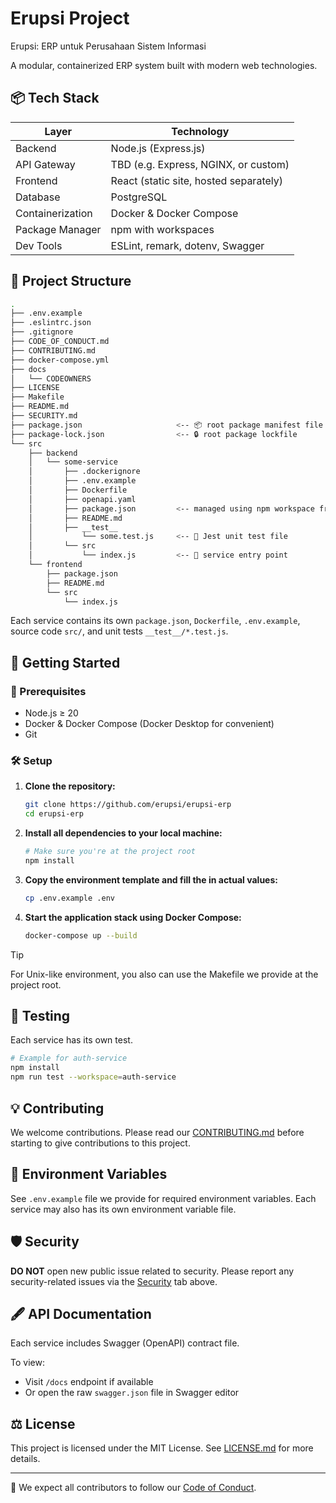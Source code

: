 # Erupsi Project

Erupsi: ERP untuk Perusahaan Sistem Informasi

A modular, containerized ERP system built with modern web technologies.

## 📦 Tech Stack

| Layer        | Technology         |
|--------------|--------------------|
| Backend      | Node.js (Express.js) |
| API Gateway  | TBD (e.g. Express, NGINX, or custom) |
| Frontend     | React (static site, hosted separately) |
| Database     | PostgreSQL         |
| Containerization | Docker & Docker Compose |
| Package Manager | npm with workspaces |
| Dev Tools    | ESLint, remark, dotenv, Swagger |

## 📁 Project Structure
```bash
.
├── .env.example
├── .eslintrc.json
├── .gitignore
├── CODE_OF_CONDUCT.md
├── CONTRIBUTING.md
├── docker-compose.yml
├── docs
│   └── CODEOWNERS
├── LICENSE
├── Makefile
├── README.md
├── SECURITY.md
├── package.json                     <-- 📦 root package manifest file
├── package-lock.json                <-- 🔒 root package lockfile
└── src
    ├── backend
    │   └── some-service
    │       ├── .dockerignore
    │       ├── .env.example
    │       ├── Dockerfile
    │       ├── openapi.yaml
    │       ├── package.json         <-- managed using npm workspace from project root
    │       ├── README.md
    │       ├── __test__
    │           └── some.test.js     <-- 🧪 Jest unit test file
    │       └── src
    │           └── index.js         <-- 🚪 service entry point
    └── frontend
        ├── package.json
        ├── README.md
        └── src
            └── index.js
```

Each service contains its own `package.json`, `Dockerfile`, `.env.example`, source code `src/`, and unit tests `__test__/*.test.js`.

## 🚀 Getting Started

### 🔧 Prerequisites

- Node.js ≥ 20
- Docker & Docker Compose (Docker Desktop for convenient)
- Git

### 🛠️ Setup

1. **Clone the repository:**

    ```bash
    git clone https://github.com/erupsi/erupsi-erp
    cd erupsi-erp
    ```

2. **Install all dependencies to your local machine:**

    ```bash
    # Make sure you're at the project root
    npm install
    ```

3. **Copy the environment template and fill the in actual values:**
  
    ```bash
    cp .env.example .env
    ```

4. **Start the application stack using Docker Compose:**

   ```bash
   docker-compose up --build
   ```

> [!TIP]
> For Unix-like environment, you also can use the Makefile we provide at the project root.

## 🧪 Testing

Each service has its own test.
```bash
# Example for auth-service
npm install
npm run test --workspace=auth-service
```

## 💡 Contributing

We welcome contributions. Please read our [CONTRIBUTING.md](CONTRIBUTING.md) before starting to give contributions to this project.

## 📜 Environment Variables

See `.env.example` file we provide for required environment variables. Each service may also has its own environment variable file.

## 🛡️ Security

**DO NOT** open new public issue related to security. Please report any security-related issues via the [Security](https://github.com/erupsi/erupsi-erp/security) tab above.

## 🖋️ API Documentation

Each service includes Swagger (OpenAPI) contract file.

To view:
- Visit `/docs` endpoint if available
- Or open the raw `swagger.json` file in Swagger editor

## ⚖️ License

This project is licensed under the MIT License. See [LICENSE.md](LICENSE.md) for more details.

---

🤝 We expect all contributors to follow our [Code of Conduct](CODE_OF_CONDUCT.md).
